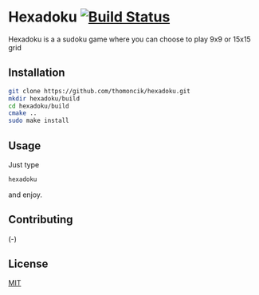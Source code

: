 # Hexadoku [![Build Status](https://travis-ci.org/thomoncik/hexadoku.svg?branch=master)](https://travis-ci.org/thomoncik/hexadoku)

Hexadoku is a a sudoku game where you can choose to play 9x9 or 15x15 grid

## Installation

```bash
git clone https://github.com/thomoncik/hexadoku.git
mkdir hexadoku/build
cd hexadoku/build
cmake ..
sudo make install
```

## Usage

Just type
```bash
hexadoku
```
and enjoy.

## Contributing
(-)

## License
[MIT](https://choosealicense.com/licenses/mit/)
